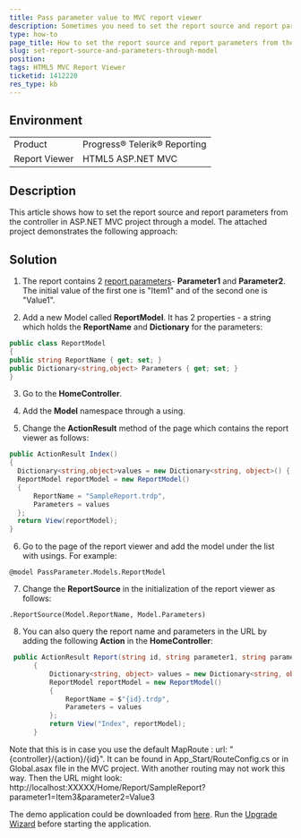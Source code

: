 ```yaml
---
title: Pass parameter value to MVC report viewer
description: Sometimes you need to set the report source and report parameters from the Home Controller or you can also query them in the URL
type: how-to
page_title: How to set the report source and report parameters from the controller in ASP.NET MVC project through a model?
slug: set-report-source-and-parameters-through-model
position: 
tags: HTML5 MVC Report Viewer
ticketid: 1412220
res_type: kb
---
```


## Environment
<table>
	<tbody>
		<tr>
			<td>Product</td>
			<td>Progress® Telerik® Reporting</td>
		</tr>
		<tr>
			<td>Report Viewer</td>
			<td>HTML5 ASP.NET MVC</td>
		</tr>
	</tbody>
</table>


## Description
This article shows how to set the report source and report parameters from the controller in ASP.NET MVC project through a model. The attached project demonstrates the following approach:

## Solution
1. The report contains 2 [report parameters](../designing-reports-parameters)- **Parameter1** and **Parameter2**. The initial value of the first one is "Item1" and of the second one is "Value1".

2. Add a new Model called **ReportModel**. It has 2 properties - a string which holds the **ReportName** and **Dictionary** for the parameters:

  ``` C#
public class ReportModel
{
  public string ReportName { get; set; }
  public Dictionary<string,object> Parameters { get; set; }
}
  ```
3. Go to the **HomeController**.

4. Add the **Model** namespace through a using.

5. Change the **ActionResult** method of the page which contains the report viewer as follows:


  ``` C#
  public ActionResult Index()
{
    Dictionary<string,object>values = new Dictionary<string, object>() { { "Parameter1", "Item2" }, { "Parameter2", "Value2" } };
    ReportModel reportModel = new ReportModel()
    {
        ReportName = "SampleReport.trdp",
        Parameters = values
    };
    return View(reportModel);
}
  ```
6.  Go to the page of the report viewer and add the model under the list with usings. For example: 
```
@model PassParameter.Models.ReportModel
```

7. Change the **ReportSource** in the initialization of the report viewer as follows:
  ```
.ReportSource(Model.ReportName, Model.Parameters)
  ```
8. You can also query the report name and parameters in the URL by adding the following **Action** in the **HomeController**: 


  ``` C#
   public ActionResult Report(string id, string parameter1, string parameter2)
        {
            Dictionary<string, object> values = new Dictionary<string, object>() { { "Parameter1", parameter1 }, { "Parameter2", parameter2 } };
            ReportModel reportModel = new ReportModel()
            {
                ReportName = $"{id}.trdp",           
                Parameters = values
            };
            return View("Index", reportModel);
        }
  ```
 
Note that this is in case you use the default MapRoute : url: "{controller}/{action}/{id}". It can be found in App_Start/RouteConfig.cs or in Global.asax file in the MVC project. With another routing may not work this way.
 Then the URL might look: http://localhost:XXXXX/Home/Report/SampleReport?parameter1=Item3&parameter2=Value3
 
The demo application could be downloaded from [here](https://github.com/telerik/reporting-samples/tree/WebHooksFedReport/ModelMvc). Run the [Upgrade Wizard](../ui-upgrade-wizard) before  starting the application.
